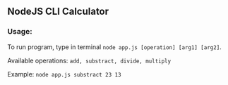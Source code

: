 ## NodeJS CLI Calculator
### Usage:
To run program, type in terminal `node app.js [operation] [arg1] [arg2]`. 

Available operations: `add, substract, divide, multiply`

Example: `node app.js substract 23 13`